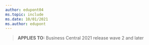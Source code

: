 ```yaml
---
author: edupont04
ms.topic: include
ms.date: 10/01/2021
ms.author: edupont
---
```

> **APPLIES TO:** Business Central 2021 release wave 2 and later